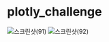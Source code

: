 # plotly_challenge
![스크린샷(91)](https://user-images.githubusercontent.com/85276431/133955021-d3a42b50-71ae-4313-81d4-8e318773dbf3.png)
![스크린샷(92)](https://user-images.githubusercontent.com/85276431/133955027-6a1c9f6f-ecff-400e-b64d-76fd511683ce.png)
